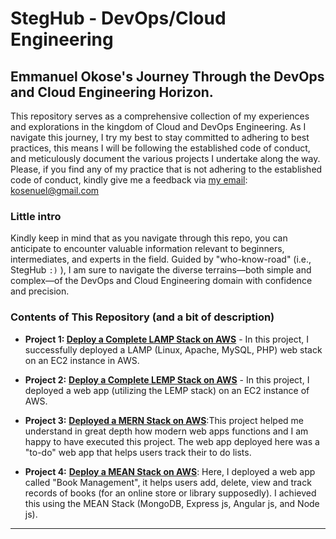 # StegHub - DevOps/Cloud Engineering

## Emmanuel Okose's Journey Through the DevOps and Cloud Engineering Horizon.

This repository serves as a comprehensive collection of my experiences and explorations in the kingdom of Cloud and DevOps Engineering. As I navigate this journey, I try my best to stay committed to adhering to best practices, this means I will be following the established code of conduct, and meticulously document the various projects I undertake along the way. Please, if you find any of my practice that is not adhering to the established code of conduct, kindly give me a feedback via [my email](gmail.com): kosenuel@gmail.com

### Little intro

Kindly keep in mind that as you navigate through this repo, you can anticipate to encounter valuable information relevant to beginners, intermediates, and experts in the field. Guided by "who-know-road" (i.e., StegHub `:)` ), I am sure to navigate the diverse terrains—both simple and complex—of the DevOps and Cloud Engineering domain with confidence and precision.

### Contents of This Repository (and a bit of description)

- **Project 1: [Deploy a Complete LAMP Stack on AWS](https://github.com/Kosenuel/DevOps_CloudEngr-StegHub/tree/main/1.LAMP_Stack)** - In this project, I successfully deployed a LAMP (Linux, Apache, MySQL, PHP) web stack on an EC2 instance in AWS.


- **Project 2:** [**Deploy a Complete LEMP Stack on AWS**](https://github.com/Kosenuel/DevOps_CloudEngr-StegHub/tree/main/2.LEMP_Stack) - In this project, I deployed a web app (utilizing the LEMP stack) on an EC2 instance of AWS.

- **Project 3:** [**Deployed a MERN Stack on AWS**](https://github.com/Kosenuel/DevOps_CloudEngr-StegHub/tree/main/3.MERN_Stack):This project helped me understand in great depth how modern web apps functions and I am happy to have executed this project. The web app deployed here was a "to-do" web app that helps users track their to do lists.

- **Project 4:** [**Deploy a MEAN Stack on AWS**](https://github.com/Kosenuel/DevOps_CloudEngr-StegHub/tree/main/4.MEAN_Stack): Here, I deployed a web app called "Book Management", it helps users add, delete, view and track records of books (for an online store or library supposedly). I achieved this using the MEAN Stack (MongoDB, Express js, Angular js, and Node js).
---
